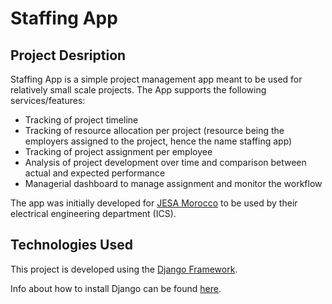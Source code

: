 # Staffing App

## Project Desription 

Staffing App is a simple project management app meant to be used for relatively small scale projects. The App supports the following services/features:

* Tracking of project timeline
* Tracking of resource allocation per project (resource being the employers assigned to the project, hence the name staffing app)
* Tracking of project assignment per employee
* Analysis of project development over time and comparison between actual and expected performance
* Managerial dashboard to manage assignment and monitor the workflow

The app was initially developed for [JESA Morocco](http://www.ocpgroup.ma/excellence-mondiale/partenariats-cles/jacobs-engineering-sa-jesa) to be used by their electrical engineering department (ICS).

## Technologies Used

This project is developed using the [Django Framework](https://www.djangoproject.com/).

Info about how to install Django can be found [here](https://docs.djangoproject.com/en/2.1/topics/install/).
